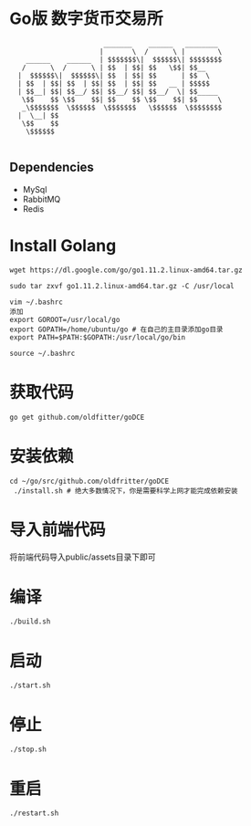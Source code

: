 # Go版 数字货币交易所

```
                       _______    ______   ________ 
                      |       \  /      \ |        \
    ______    ______  | $$$$$$$\|  $$$$$$\| $$$$$$$$
   /      \  /      \ | $$  | $$| $$   \$$| $$__    
  |  $$$$$$\|  $$$$$$\| $$  | $$| $$      | $$  \   
  | $$  | $$| $$  | $$| $$  | $$| $$   __ | $$$$$   
  | $$__| $$| $$__/ $$| $$__/ $$| $$__/  \| $$_____ 
   \$$    $$ \$$    $$| $$    $$ \$$    $$| $$     \
   _\$$$$$$$  \$$$$$$  \$$$$$$$   \$$$$$$  \$$$$$$$$
  |  \__| $$                                        
   \$$    $$                                        
    \$$$$$$                                         
                                                                       
```

## Dependencies
* MySql
* RabbitMQ
* Redis

# Install Golang
```
wget https://dl.google.com/go/go1.11.2.linux-amd64.tar.gz

sudo tar zxvf go1.11.2.linux-amd64.tar.gz -C /usr/local

vim ~/.bashrc
添加
export GOROOT=/usr/local/go
export GOPATH=/home/ubuntu/go # 在自己的主目录添加go目录
export PATH=$PATH:$GOPATH:/usr/local/go/bin

source ~/.bashrc

```

# 获取代码
```
go get github.com/oldfitter/goDCE
```
# 安装依赖
```
cd ~/go/src/github.com/oldfritter/goDCE 
 ./install.sh # 绝大多数情况下，你是需要科学上网才能完成依赖安装
```
# 导入前端代码
将前端代码导入public/assets目录下即可
# 编译
```
./build.sh
```
# 启动
```
./start.sh
```
# 停止
```
./stop.sh
```
# 重启
```
./restart.sh
```
